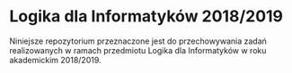 # Logika dla Informatyków 2018/2019

Niniejsze repozytorium przeznaczone jest do przechowywania zadań
realizowanych w ramach przedmiotu Logika dla Informatyków
w roku akademickim 2018/2019.
